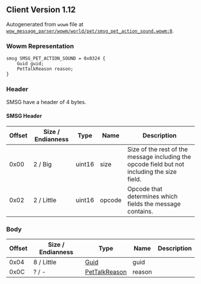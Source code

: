## Client Version 1.12

Autogenerated from `wowm` file at [`wow_message_parser/wowm/world/pet/smsg_pet_action_sound.wowm:8`](https://github.com/gtker/wow_messages/tree/main/wow_message_parser/wowm/world/pet/smsg_pet_action_sound.wowm#L8).

### Wowm Representation
```rust,ignore
smsg SMSG_PET_ACTION_SOUND = 0x0324 {
    Guid guid;
    PetTalkReason reason;
}
```
### Header
SMSG have a header of 4 bytes.

#### SMSG Header
| Offset | Size / Endianness | Type   | Name   | Description |
| ------ | ----------------- | ------ | ------ | ----------- |
| 0x00   | 2 / Big           | uint16 | size   | Size of the rest of the message including the opcode field but not including the size field.|
| 0x02   | 2 / Little        | uint16 | opcode | Opcode that determines which fields the message contains.|
### Body
| Offset | Size / Endianness | Type | Name | Description |
| ------ | ----------------- | ---- | ---- | ----------- |
| 0x04 | 8 / Little | [Guid](../spec/packed-guid.md) | guid |  |
| 0x0C | ? / - | [PetTalkReason](pettalkreason.md) | reason |  |

